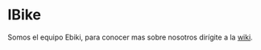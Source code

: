 # IBike
Somos el equipo Ebiki, para conocer mas sobre nosotros dirígite a la [wiki](https://github.com/PUJCompMovL1730/IBike/wiki).
